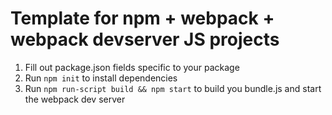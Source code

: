 # Template for npm + webpack + webpack devserver JS projects

1) Fill out package.json fields specific to your package
2) Run `npm init` to install dependencies
3) Run `npm run-script build && npm start` to build you bundle.js and start the webpack dev server
